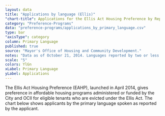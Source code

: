 ```yaml
---
layout: data
title: "Applications by language (Ellis)"
"chart-title": Applications for the Ellis Act Housing Preference by Reported Primary Language
category: "Preference-Programs"
data: "preference-programs/applications_by_primary_language.csv"
type: bar
"axisType": category
column: Primary Language
published: true
source: "Mayor's Office of Housing and Community Development."
notes: "Data as of October 21, 2014. Languages reported by two or less applicants were combined into 'other'. Applicants that reported two languages were grouped based on the primary language that was listed first."
scale: "5"
colors: YlGn
xLabel: Primary Language
yLabel: Applications
---
```


The Ellis Act Housing Preference (EAHP), launched in April 2014, gives preference in affordable housing programs administered or funded by the City and OCII for eligible tenants who are evicted under the Ellis Act. The chart below shows applicants by the primary language spoken as reported by the applicant.